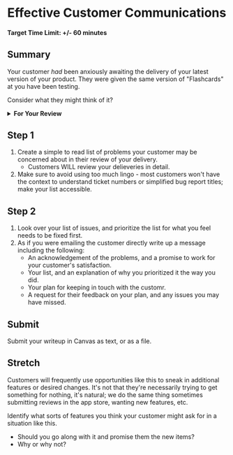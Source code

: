 # Effective Customer Communications

#### Target Time Limit: +/- 60 minutes

## Summary

Your customer _had_ been anxiously awaiting the delivery of your latest version
of your product. They were given the same version of "Flashcards" at you have
been testing.

Consider what they might think of it?

<details> <summary> <strong> For Your Review </strong> </summary>

If you're feeling uncertain on where to start in this project, look over the
following:

- Skills Practice:
  - [Communicate With Customers](./sp1.03.1.md)
  - [Update Tests fo Acceptance Criteria](./sp1.03.2.md)
  - [Sell a Solution](./sp1.03.3.md)

</details>

## Step 1

1. Create a simple to read list of problems your customer may be concerned about
   in their review of your delivery.
   - Customers WILL review your delieveries in detail.
1. Make sure to avoid using too much lingo - most customers won't have the
   context to understand ticket numbers or simplified bug report titles; make
   your list accessible.

## Step 2

1. Look over your list of issues, and prioritize the list for what you feel
   needs to be fixed first.
1. As if you were emailing the customer directly write up a message including
   the following:
   - An acknowledgement of the problems, and a promise to work for your
     customer's satisfaction.
   - Your list, and an explanation of why you prioritized it the way you did.
   - Your plan for keeping in touch with the customr.
   - A request for their feedback on your plan, and any issues you may have
     missed.

## Submit

Submit your writeup in Canvas as text, or as a file.

## Stretch

Customers will frequently use opportunities like this to sneak in additional
features or desired changes. It's not that they're necessarily trying to get
something for nothing, it's natural; we do the same thing sometimes submitting
reviews in the app store, wanting new features, etc.

Identify what sorts of features you think your customer might ask for in a
situation like this.

- Should you go along with it and promise them the new items?
- Why or why not?
